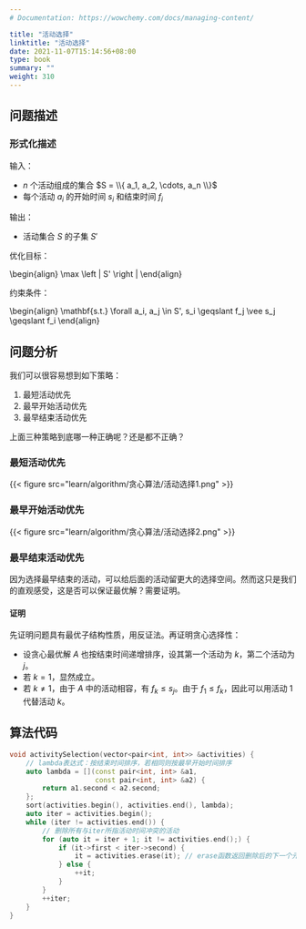```yaml
---
# Documentation: https://wowchemy.com/docs/managing-content/

title: "活动选择"
linktitle: "活动选择"
date: 2021-11-07T15:14:56+08:00
type: book
summary: ""
weight: 310
---
```


<!--more-->

## 问题描述

### 形式化描述

输入：

- $n$ 个活动组成的集合 $S = \\{ a_1, a_2, \cdots, a_n \\}$
- 每个活动 $a_i$ 的开始时间 $s_i$ 和结束时间 $f_i$

输出：

- 活动集合 $S$ 的子集 $S'$

优化目标：

\begin{align}
\max \left | S' \right |
\end{align}

约束条件：

\begin{align}
\mathbf{s.t.} \forall a_i, a_j \in S', s_i \geqslant f_j \vee s_j \geqslant f_i
\end{align}

## 问题分析

我们可以很容易想到如下策略：

1. 最短活动优先
2. 最早开始活动优先
3. 最早结束活动优先

上面三种策略到底哪一种正确呢？还是都不正确？

### 最短活动优先

{{< figure src="learn/algorithm/贪心算法/活动选择1.png" >}}

### 最早开始活动优先

{{< figure src="learn/algorithm/贪心算法/活动选择2.png" >}}

### 最早结束活动优先

因为选择最早结束的活动，可以给后面的活动留更大的选择空间。然而这只是我们的直观感受，这是否可以保证最优解？需要证明。

#### 证明

先证明问题具有最优子结构性质，用反证法。再证明贪心选择性：

- 设贪心最优解 $A$ 也按结束时间递增排序，设其第一个活动为 $k$，第二个活动为 $j$。
- 若 $k=1$，显然成立。
- 若 $k \ne 1$，由于 $A$ 中的活动相容，有 $f_k \leqslant s_j$。由于 $f_1 \leqslant f_k$，因此可以用活动 $1$ 代替活动 $k$。

## 算法代码

```cpp
void activitySelection(vector<pair<int, int>> &activities) {
    // lambda表达式：按结束时间排序，若相同则按最早开始时间排序
    auto lambda = [](const pair<int, int> &a1,
                     const pair<int, int> &a2) {
        return a1.second < a2.second;
    };
    sort(activities.begin(), activities.end(), lambda);
    auto iter = activities.begin();
    while (iter != activities.end()) {
        // 删除所有与iter所指活动时间冲突的活动
        for (auto it = iter + 1; it != activities.end();) {
            if (it->first < iter->second) {
                it = activities.erase(it); // erase函数返回删除后的下一个元素的迭代器
            } else {
                ++it;
            }
        }
        ++iter;
    }
}
```
